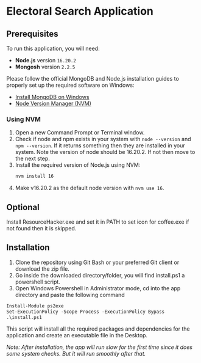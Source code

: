 # Electoral Search Application

## Prerequisites
To run this application, you will need:

- **Node.js** version `16.20.2`
- **Mongosh** version `2.2.5`

Please follow the official MongoDB and Node.js installation guides to properly set up the required software on Windows:

- [Install MongoDB on Windows](https://www.mongodb.com/try/download/community)
- [Node Version Manager (NVM)](https://github.com/coreybutler/nvm/releases)

### Using NVM
1. Open a new Command Prompt or Terminal window.
2. Check if node and npm exists in your system with `node --version` and `npm --version`. If it returns something then they are installed in your system. Note the version of node should be 16.20.2. If not then move to the next step.
3. Install the required version of Node.js using NVM:
   ```sh
   nvm install 16
   ```
4. Make v16.20.2 as the default node version with `nvm use 16`.

## Optional
Install ResourceHacker.exe and set it in PATH to set icon for coffee.exe if not found then it is skipped.


## Installation
1. Clone the repository using Git Bash or your preferred Git client or download the zip file.
2. Go inside the downloaded directory/folder, you will find install.ps1 a powershell script.
3. Open Windows Powershell in Administrator mode, cd into the app directory and paste the following command
```ps
Install-Module ps2exe
Set-ExecutionPolicy -Scope Process -ExecutionPolicy Bypass
.\install.ps1
```
This script will install all the required packages and dependencies for the application and create an executable file in the Desktop.

*Note: After installation, the app will run slow for the first time since it does some system checks. But it will run smoothly after that.*